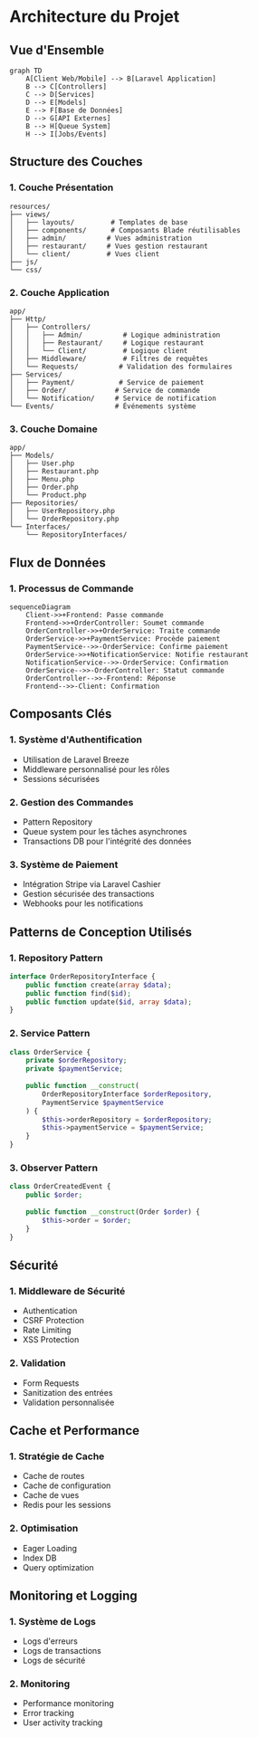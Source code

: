 # Architecture du Projet

## Vue d'Ensemble

```mermaid
graph TD
    A[Client Web/Mobile] --> B[Laravel Application]
    B --> C[Controllers]
    C --> D[Services]
    D --> E[Models]
    E --> F[Base de Données]
    D --> G[API Externes]
    B --> H[Queue System]
    H --> I[Jobs/Events]
```

## Structure des Couches

### 1. Couche Présentation

```
resources/
├── views/
│   ├── layouts/         # Templates de base
│   ├── components/      # Composants Blade réutilisables
│   ├── admin/          # Vues administration
│   ├── restaurant/     # Vues gestion restaurant
│   └── client/         # Vues client
├── js/
└── css/
```

### 2. Couche Application

```
app/
├── Http/
│   ├── Controllers/
│   │   ├── Admin/          # Logique administration
│   │   ├── Restaurant/     # Logique restaurant
│   │   └── Client/         # Logique client
│   ├── Middleware/         # Filtres de requêtes
│   └── Requests/          # Validation des formulaires
├── Services/
│   ├── Payment/           # Service de paiement
│   ├── Order/            # Service de commande
│   └── Notification/     # Service de notification
└── Events/               # Événements système
```

### 3. Couche Domaine

```
app/
├── Models/
│   ├── User.php
│   ├── Restaurant.php
│   ├── Menu.php
│   ├── Order.php
│   └── Product.php
├── Repositories/
│   ├── UserRepository.php
│   └── OrderRepository.php
└── Interfaces/
    └── RepositoryInterfaces/
```

## Flux de Données

### 1. Processus de Commande

```mermaid
sequenceDiagram
    Client->>+Frontend: Passe commande
    Frontend->>+OrderController: Soumet commande
    OrderController->>+OrderService: Traite commande
    OrderService->>+PaymentService: Procède paiement
    PaymentService-->>-OrderService: Confirme paiement
    OrderService->>+NotificationService: Notifie restaurant
    NotificationService-->>-OrderService: Confirmation
    OrderService-->>-OrderController: Statut commande
    OrderController-->>-Frontend: Réponse
    Frontend-->>-Client: Confirmation
```

## Composants Clés

### 1. Système d'Authentification

- Utilisation de Laravel Breeze
- Middleware personnalisé pour les rôles
- Sessions sécurisées

### 2. Gestion des Commandes

- Pattern Repository
- Queue system pour les tâches asynchrones
- Transactions DB pour l'intégrité des données

### 3. Système de Paiement

- Intégration Stripe via Laravel Cashier
- Gestion sécurisée des transactions
- Webhooks pour les notifications

## Patterns de Conception Utilisés

### 1. Repository Pattern
```php
interface OrderRepositoryInterface {
    public function create(array $data);
    public function find($id);
    public function update($id, array $data);
}
```

### 2. Service Pattern
```php
class OrderService {
    private $orderRepository;
    private $paymentService;
    
    public function __construct(
        OrderRepositoryInterface $orderRepository,
        PaymentService $paymentService
    ) {
        $this->orderRepository = $orderRepository;
        $this->paymentService = $paymentService;
    }
}
```

### 3. Observer Pattern
```php
class OrderCreatedEvent {
    public $order;
    
    public function __construct(Order $order) {
        $this->order = $order;
    }
}
```

## Sécurité

### 1. Middleware de Sécurité
- Authentication
- CSRF Protection
- Rate Limiting
- XSS Protection

### 2. Validation
- Form Requests
- Sanitization des entrées
- Validation personnalisée

## Cache et Performance

### 1. Stratégie de Cache
- Cache de routes
- Cache de configuration
- Cache de vues
- Redis pour les sessions

### 2. Optimisation
- Eager Loading
- Index DB
- Query optimization

## Monitoring et Logging

### 1. Système de Logs
- Logs d'erreurs
- Logs de transactions
- Logs de sécurité

### 2. Monitoring
- Performance monitoring
- Error tracking
- User activity tracking 
